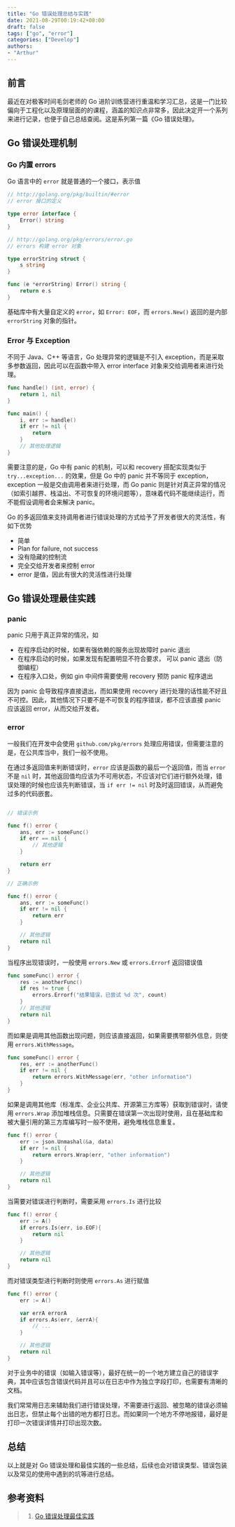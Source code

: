 ```yaml
---
title: "Go 错误处理总结与实践"
date: 2021-08-29T00:19:42+08:00
draft: false
tags: ["go", "error"]
categories: ["Develop"]
authors:
- "Arthur"
---
```


## 前言

最近在对极客时间毛剑老师的 Go 进阶训练营进行重温和学习汇总，这是一门比较偏向于工程化以及原理层面的的课程，涵盖的知识点非常多，因此决定开一个系列来进行记录，也便于自己总结查阅。这是系列第一篇《Go 错误处理》。

## Go 错误处理机制

### Go 内置 errors

Go 语言中的 `error` 就是普通的一个接口，表示值

```go
// http://golang.org/pkg/builtin/#error
// error 接口的定义

type error interface {
    Error() string
}

// http://golang.org/pkg/errors/error.go
// errors 构建 error 对象

type errorString struct {
    s string
}

func (e *errorString) Error() string {
    return e.s
}
```

基础库中有大量自定义的 `error`，如 `Error: EOF`，而 `errors.New()` 返回的是内部 `errorString` 对象的指针。

### Error 与 Exception

不同于 Java、C++ 等语言，Go 处理异常的逻辑是不引入 exception，而是采取多参数返回，因此可以在函数中带入 error interface 对象来交给调用者来进行处理。

```go
func handle() (int, error) {
    return 1, nil
}

func main() {
    i, err := handle()
    if err != nil {
        return
    }
    // 其他处理逻辑
}
```

需要注意的是，Go 中有 panic 的机制，可以和 recovery 搭配实现类似于 `try...exception...` 的效果，但是 Go 中的 panic 并不等同于 exception，exception 一般是交由调用者来进行处理，而 Go panic 则是针对真正异常的情况（如索引越界、栈溢出、不可恢复的环境问题等），意味着代码不能继续运行，而不能假设调用者会来解决 panic。

Go 的多返回值来支持调用者进行错误处理的方式给予了开发者很大的灵活性，有如下优势

- 简单
- Plan for failure, not success
- 没有隐藏的控制流
- 完全交给开发者来控制 error
- error 是值，因此有很大的灵活性进行处理

## Go 错误处理最佳实践

### panic

panic 只用于真正异常的情况，如

- 在程序启动的时候，如果有强依赖的服务出现故障时 panic 退出
- 在程序启动的时候，如果发现有配置明显不符合要求， 可以 panic 退出（防御编程）
- 在程序入口处，例如 gin 中间件需要使用 recovery 预防 panic 程序退出

因为 panic 会导致程序直接退出，而如果使用 recovery 进行处理的话性能不好且不可控。因此，其他情况下只要不是不可恢复的程序错误，都不应该直接 panic 应该返回 error，从而交给开发者。


### error

一般我们在开发中会使用 `github.com/pkg/errors` 处理应用错误，但需要注意的是，在公共库当中，我们一般不使用。

在通过多返回值来判断错误时，`error` 应该是函数的最后一个返回值，而当 `error` 不是 `nil` 时，其他返回值均应该为不可用状态，不应该对它们进行额外处理，错误处理的时候也应该先判断错误，当 `if err != nil` 时及时返回错误，从而避免过多的代码嵌套。

```go

// 错误示例

func f() error {
    ans, err := someFunc()
    if err == nil {
        // 其他逻辑
    }

    return err
}

// 正确示例

func f() error {
    ans, err := someFunc()
    if err != nil {
        return err
    }

    // 其他逻辑
    return nil
}
```

当程序出现错误时，一般使用 `errors.New` 或 `errors.Errorf` 返回错误值

```go
func someFunc() error {
    res := anotherFunc()
    if res != true {
        errors.Errorf("结果错误，已尝试 %d 次", count)
    }
    // 其他逻辑
    return nil
}
```

而如果是调用其他函数出现问题，则应该直接返回，如果需要携带额外信息，则使用 `errors.WithMessage`。

```go
func someFunc() error {
    res, err := anotherFunc()
    if err != nil {
        return errors.WithMessage(err, "other information")
    }
}
```

如果是调用其他库（标准库、企业公共库、开源第三方库等）获取到错误时，请使用 `errors.Wrap` 添加堆栈信息。只需要在错误第一次出现时使用，且在基础库和被大量引用的第三方库编写时一般不使用，避免堆栈信息重复。

```go
func f() error {
    err := json.Unmashal(&a, data)
    if err != nil {
        return errors.Wrap(err, "other information")
    }

    // 其他逻辑
    return nil
}
```

当需要对错误进行判断时，需要采用 `errors.Is` 进行比较

```go
func f() error {
    err := A()
    if errors.Is(err, io.EOF){
    	return nil
    }

    // 其他逻辑
    return nil
}
```

而对错误类型进行判断时则使用 `errors.As` 进行赋值

```go
func f() error {
    err := A()

    var errA errorA
    if errors.As(err, &errA){
    	// ...
    }

    // 其他逻辑
    return nil
}
```

对于业务中的错误（如输入错误等），最好在统一的一个地方建立自己的错误字典，其中应该包含错误代码并且可以在日志中作为独立字段打印，也需要有清晰的文档。

我们常常用日志来辅助我们进行错误处理，不需要进行返回、被忽略的错误必须输出日志，但禁止每个出错的地方都打日志。而如果同一个地方不停地报错，最好是打印一次错误详情并打印出现次数。

## 总结

以上就是对 Go 错误处理和最佳实践的一些总结，后续也会对错误类型、错误包装以及常见的使用中遇到的坑等进行总结。

## 参考资料

> 1. [Go 错误处理最佳实践](https://lailin.xyz/post/go-training-03.html)